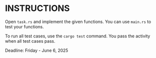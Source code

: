 # INSTRUCTIONS

Open `task.rs` and implement the given functions. You can use `main.rs` to test your functions.

To run all test cases, use the `cargo test` command. You pass the activity when all test cases pass.

Deadline: Friday - June 6, 2025